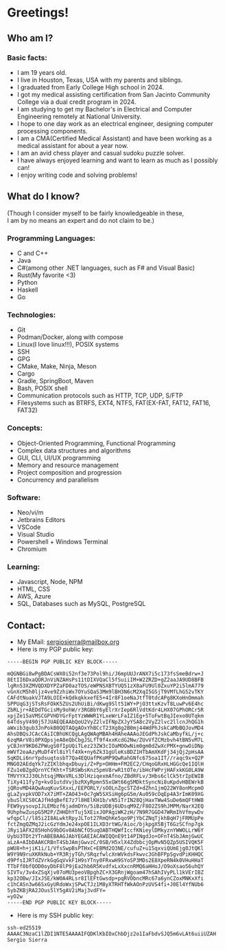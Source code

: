# Greetings! 

## Who am I?

### Basic facts: 
* I am 19 years old.
* I live in Houston, Texas, USA with my parents and siblings.
* I graduated from Early College High school in 2024.
* I got my medical assisting certification from San Jacinto Community College via a dual credit program in 2024.
* I am studying to get my Bachelor's in Electrical and Computer Engineering remotely at National University.
* I hope to one day work as an electrical engineer, designing computer processing components.
* I am a CMA(Certified Medical Assistant) and have been working as a medical assistant for about a year now.
* I am an avid chess player and casual sudoku puzzle solver. 
* I have always enjoyed learning and want to learn as much as I possibly can!
* I enjoy writing code and solving problems!

## What do I know?

(Though I consider myself to be fairly knowledgeable in these, \
I am by no means an expert and do not claim to be.)

### Programming Languages:

* C and C++   
* Java
* C#(among other .NET languages, such as F# and Visual Basic)
* Rust(My favorite <3)
* Python
* Haskell
* Go

### Technologies:

* Git
* Podman/Docker, along with compose
* Linux(I love linux!!!), POSIX systems
* SSH
* GPG
* CMake, Make, Ninja, Meson
* Cargo
* Gradle, SpringBoot, Maven
* Bash, POSIX shell
* Communication protocols such as HTTP, TCP, UDP, S/FTP
* Filesystems such as BTRFS, EXT4, NTFS, FAT(EX-FAT, FAT12, FAT16, FAT32)

### Concepts:

* Object-Oriented Programming, Functional Programming
* Complex data structures and algorithms 
* GUI, CLI, UI/UX programming
* Memory and resource management
* Project composition and progression
* Concurrency and parallelism

### Software:
* Neo/vi/m
* Jetbrains Editors
* VSCode
* Visual Studio
* Powershell + Windows Terminal
* Chromium

### Learning:

* Javascript, Node, NPM
* HTML, CSS
* AWS, Azure
* SQL, Databases such as MySQL, PostgreSQL

## Contact:

* My EMail: sergiosierra@mailbox.org
* Here is my PGP public key:
```
-----BEGIN PGP PUBLIC KEY BLOCK-----

mQGNBGi8wPgBDACsWX0i52nf3e73Pol9hi/J6mpUUJrANX7i5c173fsSmeBdrw+J
8EtII6DxaQORJnViNZAHsPs11tDIXVQaCl5fSuiiIM+W2ZRZD+gZ2aaJA9UD8BFB
lgRn53XZMVQDXDYPZaFD0azTOS/eWPNSXBTYUQ51zX8aFU9Ul0ZxuYP2i5lmA779
vGnXcM5h0ljz4ve9ZzhiWx7OYuSQaS3Mm9lBH3N6cM2XqI5GSjT9VMfLhG52vTKY
CAFdtNuakVJTA9LOIE+kQdkqkkxefE5+4Ir8F1oeNaJtfT0tdcAPg8KXoHnOmmah
SPPUqG3jSTsRsFOkK5ZUs2UhUiBi/dKwg9Slt51WY+PjO3ttxKzvT8LuwPv6E4hc
ZbRLjr+AEDdTGcisMy9ohW/r3RGBbY6yElrXrIep6RlVdtKdr4LHX07GPhORCr5R
xpjZe15aVMSCGPVHDYGrFptYzWWWR1YLxeWrLFaIZ1Eg+5ToFwtBqJIexo0UTqkm
64TdsyV490j57JUAEQEAAbQoU2VyZ2lvIFNpZXJyYSA8c2VyZ2lvc2llcnJhQG1h
aWxib3gub3JnPokB0QQTAQgAOxYhBCcT23Xg8g2B0mj44WdPhJskCaMbBQJovMD4
AhsDBQsJCAcCAiICBhUKCQgLAgQWAgMBAh4HAheAAAoJEGdPhJskCaMbyfkL/j+c
6zqMArV8i0PXQpsjeA8eQbCbgJSLfT9f4xxKcdG2Nw/ZUvVfZCMzbvh4tBN5vM7L
yCBJnY9KD6ZPWugS0fIpUQiTLez23ZW3cIOaMOOwNim0gm0dZwXcPMX+gnwOiDNp
mWVf2eaAzyMuDf4Yl8iYlf4Xk+ny6Zk31gUleKsBDZ1HTbAmXKdFj34jQj2pHsAA
SqKDLi6nrYpdsuqtosbT7Qa4EQUafPKoMP9QwRahGNfc675oa1IT//raqc9x+Q2P
MNG02AEdqYk7zZIKlbhqxDbuyi/Z+Pp+OHHm+FM2EC2/CHqoGRxHLHGGcQe1IQlH
FZu1eBZgdQrnYCfKht+TSRSWbsKnz5pmV8rwR1tOTe/ibHcFWPrjHAFxkKG0LA9W
TMVYYXJJ30LhtsqjMNxVRLs3DlHziqexmAfno/ZBdRFLv/3Hbs6clCk5trIpEWIB
TiXy411fy7g+kvO1utdVvjbzRXyRpmn55xGWt66g5MDktSyncNi8uKpdvHBEWrkB
jQRovMD4AQwAuqKuvSXxxL/EEPORLY/sOOLnZgcSTZd+dZhn1jmQ22WY8onMcpmO
gLaZyxpkVOD7xX7iMT+ZAO43+Oc7gW5SXSiHg6pG5m/Au059cOqEp4A3rImK09XG
ybuSlXCS0CAJfHdqBefE7z7l8HElKH1b/vN5iTrIN28QjHaxTWw4SuDe6mQFtHW8
FEW9yysovpIJLEMbzf6jadmDYn/5iBzUDBj6UDsqM9Z/F8O2ZS9hJMPM/NarX2EQ
9UhphwZuspG5M2P/ZHHDhYTuj5XEixJOPAgiWK2zH/7N9R7GGD47WRmIhVfmywDv
wfqpCl//l85i2I8ALwktRpyJLTot27RmQhKe5qo9PjYbCZNqTjkhBqH7jFRMUpPe
fctZmgQZMqJ2icGzYdmJe24xpOE1ILXD3rtWG/Aioc/bjkpgX5BjT6GzSCfnp7gk
JRyi1AFX285HohG9bDGv0AbNCfO5uqOABTHQWfIccfKNieylDMkyznYWWOLLrW6Y
UybU3TDt2YTnABEBAAGJAbYEGAEIACAWIQQnE9t14PINgdJo+OFnT4SbJAmjGwUC
aLzA+AIbDAAKCRBnT4SbJAmjGwvzC/0SB/H5xlX4ZdbbcjOpMvN5QZp5USIVQK5F
pWU8+h+jiK1i/1/VfsSwpBsPTHxC+EBMd2O3NE/cufuZ+u1SqxviQUmEjg0JtQKl
W9Y9N9ruXKRkNub+YR3RjyTGh/SRqzfwlcXnWVkdsFkwvc3GhBFPpSgvdPiKHHQC
d9PfsIJRTdZVrkGqGqVvkF1H9sYTny0FRxwH9SYoSP3MDs2E8XpeRN4k0VHuHHaT
TTbFf0bfQOD0oyDbF8lP9jEa2hb6R5KvdfxLxXxcnRMQ6aHHoJ/O9oXsao56uhQY
SIVTv/3v4xZSqXjv07oMU3peoVBpghZC+X3GRnjWgoam47hSAhIVyPLl1kVErIBZ
kp32OBw/JIxJSE/kW0A4RLsr8IlEFtGwsdp+pqRVObncMRc67a6ynCZoxMNKxXfi
c1hCASn3w66SxGyURdoWxjSPwCTJz1M8yXTRHTfWkAOnPzUVS4fi+J0El4YfNUb6
5ybZKBjRA2JOus5lY5gAV2iMaj3vdFY=
=yO2w
-----END PGP PUBLIC KEY BLOCK-----
```
* Here is my SSH public key:
```
ssh-ed25519 AAAAC3NzaC1lZDI1NTE5AAAAIFQDKlKbIOxChbDjz2o1IaFbdvSJQ5m6vLAt6uiiUZAH Sergio Sierra
```
